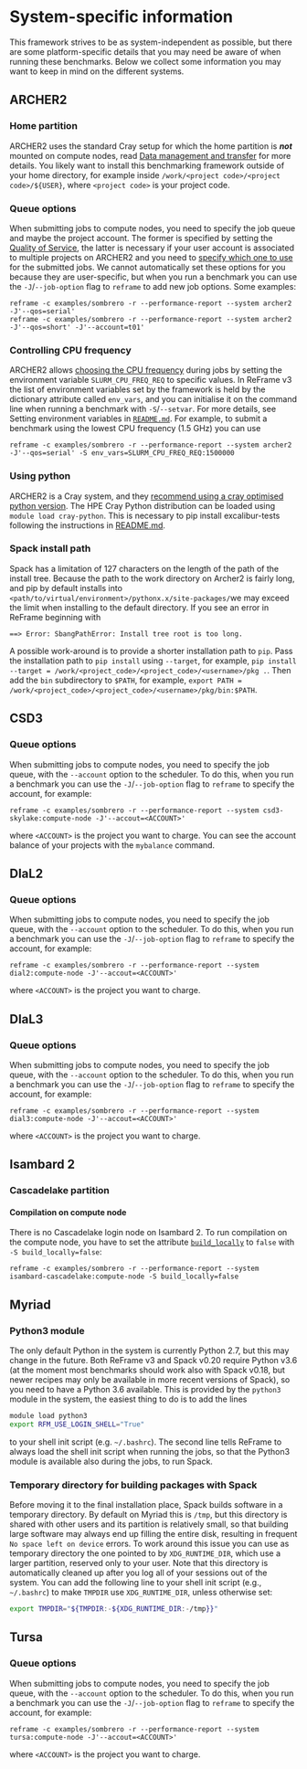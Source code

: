 # System-specific information

This framework strives to be as system-independent as possible, but there are some platform-specific details that you may need be aware of when running these benchmarks.
Below we collect some information you may want to keep in mind on the different systems.

## ARCHER2

### Home partition

ARCHER2 uses the standard Cray setup for which the home partition is ***not*** mounted on compute nodes, read [Data management and transfer](https://docs.archer2.ac.uk/user-guide/data/) for more details.
You likely want to install this benchmarking framework outside of your home directory, for example inside `/work/<project code>/<project code>/${USER}`, where `<project code>` is your project code.

### Queue options

When submitting jobs to compute nodes, you need to specify the job queue and maybe the project account.
The former is specified by setting the [Quality of Service](https://docs.archer2.ac.uk/user-guide/scheduler/#quality-of-service-qos), the latter is necessary if your user account is associated to multiple projects on ARCHER2 and you need to [specify which one to use](https://docs.archer2.ac.uk/user-guide/scheduler/#specifying-resources-in-job-scripts) for the submitted jobs.
We cannot automatically set these options for you because they are user-specific, but when you run a benchmark you can use the `-J`/`--job-option` flag to `reframe` to add new job options.
Some examples:

```
reframe -c examples/sombrero -r --performance-report --system archer2 -J'--qos=serial'
reframe -c examples/sombrero -r --performance-report --system archer2 -J'--qos=short' -J'--account=t01'
```

### Controlling CPU frequency

ARCHER2 allows [choosing the CPU frequency](https://docs.archer2.ac.uk/user-guide/energy/#controlling-cpu-frequency) during jobs by setting the environment variable `SLURM_CPU_FREQ_REQ` to specific values.
In ReFrame v3 the list of environment variables set by the framework is held by the dictionary attribute called `env_vars`, and you can initialise it on the command line when running a benchmark with `-S`/`--setvar`.
For more details, see Setting environment variables in [`README.md`](./README.md).
For example, to submit a benchmark using the lowest CPU frequency (1.5 GHz) you can use

```
reframe -c examples/sombrero -r --performance-report --system archer2 -J'--qos=serial' -S env_vars=SLURM_CPU_FREQ_REQ:1500000
```

### Using python

ARCHER2 is a Cray system, and they
[recommend using a cray optimised python version](https://docs.archer2.ac.uk/user-guide/python/).
The HPE Cray Python distribution can be loaded using `module load cray-python`.
This is necessary to pip install excalibur-tests following the instructions in [README.md](./README.md).

### Spack install path

Spack has a limitation of 127 characters on the length of the path of the install tree. Because the
path to the work directory on Archer2 is fairly long, and pip by default installs into
`<path/to/virtual/environment>/pythonx.x/site-packages/`we may exceed the limit when
installing to the default directory. If you see an error in ReFrame beginning with

```
==> Error: SbangPathError: Install tree root is too long.
```

A possible work-around is to provide a shorter installation path to `pip`. Pass the installation
path to `pip install` using `--target`, for example,
`pip install --target = /work/<project_code>/<project_code>/<username>/pkg .`.
Then add  the `bin` subdirectory to `$PATH`, for example,
`export PATH = /work/<project_code>/<project_code>/<username>/pkg/bin:$PATH`.

## CSD3

### Queue options

When submitting jobs to compute nodes, you need to specify the job queue, with the `--account` option to the scheduler.
To do this, when you run a benchmark you can use the `-J`/`--job-option` flag to `reframe` to specify the account, for example:

```
reframe -c examples/sombrero -r --performance-report --system csd3-skylake:compute-node -J'--accout=<ACCOUNT>'
```

where `<ACCOUNT>` is the project you want to charge.
You can see the account balance of your projects with the `mybalance` command.

## DIaL2

### Queue options

When submitting jobs to compute nodes, you need to specify the job queue, with the `--account` option to the scheduler.
To do this, when you run a benchmark you can use the `-J`/`--job-option` flag to `reframe` to specify the account, for example:

```
reframe -c examples/sombrero -r --performance-report --system dial2:compute-node -J'--accout=<ACCOUNT>'
```

where `<ACCOUNT>` is the project you want to charge.

## DIaL3

### Queue options

When submitting jobs to compute nodes, you need to specify the job queue, with the `--account` option to the scheduler.
To do this, when you run a benchmark you can use the `-J`/`--job-option` flag to `reframe` to specify the account, for example:

```
reframe -c examples/sombrero -r --performance-report --system dial3:compute-node -J'--accout=<ACCOUNT>'
```

where `<ACCOUNT>` is the project you want to charge.

## Isambard 2

### Cascadelake partition

#### Compilation on compute node

There is no Cascadelake login node on Isambard 2.
To run compilation on the compute node, you have to set the attribute [`build_locally`](https://reframe-hpc.readthedocs.io/en/stable/regression_test_api.html#reframe.core.pipeline.RegressionTest.build_locally) to `false` with `-S build_locally=false`:

```
reframe -c examples/sombrero -r --performance-report --system isambard-cascadelake:compute-node -S build_locally=false
```

## Myriad

### Python3 module

The only default Python in the system is currently Python 2.7, but this may change in the future.
Both ReFrame v3 and Spack v0.20 require Python v3.6 (at the moment most benchmarks should work also with Spack v0.18, but newer recipes may only be available in more recent versions of Spack), so you need to have a Python 3.6 available.
This is provided by the `python3` module in the system, the easiest thing to do is to add the lines

```sh
module load python3
export RFM_USE_LOGIN_SHELL="True"
```

to your shell init script (e.g. `~/.bashrc`).
The second line tells ReFrame to always load the shell init script when running the jobs, so that the Python3 module is available also during the jobs, to run Spack.

### Temporary directory for building packages with Spack

Before moving it to the final installation place, Spack builds software in a temporary directory.
By default on Myriad this is `/tmp`, but this directory is shared with other users and its partition is relatively small, so that building large software may always end up filling the entire disk, resulting in frequent `No space left on device` errors.
To work around this issue you can use as temporary directory the one pointed to by `XDG_RUNTIME_DIR`, which use a larger partition, reserved only to your user.
Note that this directory is automatically cleaned up after you log all of your sessions out of the system.
You can add the following line to your shell init script (e.g., `~/.bashrc`) to make `TMPDIR` use `XDG_RUNTIME_DIR`, unless otherwise set:

```sh
export TMPDIR="${TMPDIR:-${XDG_RUNTIME_DIR:-/tmp}}"
```

## Tursa

### Queue options

When submitting jobs to compute nodes, you need to specify the job queue, with the `--account` option to the scheduler.
To do this, when you run a benchmark you can use the `-J`/`--job-option` flag to `reframe` to specify the account, for example:

```
reframe -c examples/sombrero -r --performance-report --system tursa:compute-node -J'--accout=<ACCOUNT>'
```

where `<ACCOUNT>` is the project you want to charge.
